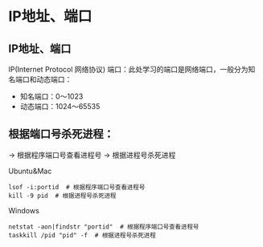 # IP地址、端口

## IP地址、端口

IP\(Internet Protocol 网络协议\) 端口：此处学习的端口是网络端口，一般分为知名端口和动态端口：

* 知名端口：0～1023
* 动态端口：1024～65535

## 根据端口号杀死进程：

-&gt; 根据程序端口号查看进程号 -&gt; 根据进程号杀死进程

Ubuntu&Mac

```text
lsof -i:portid  # 根据程序端口号查看进程号
kill -9 pid  # 根据进程号杀死进程
```

Windows

```text
netstat -aon|findstr "portid"  # 根据程序端口号查看进程号
taskkill /pid "pid" -f  # 根据进程号杀死进程
```

